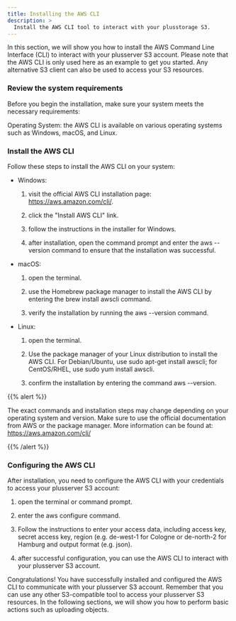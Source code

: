```yaml
---
title: Installing the AWS CLI
description: >
  Install the AWS CLI tool to interact with your plusstorage S3.
---
```


In this section, we will show you how to install the AWS Command Line Interface (CLI) to interact with your plusserver S3 account. Please note that the AWS CLI is only used here as an example to get you started. Any alternative S3 client can also be used to access your S3 resources.

### Review the system requirements

Before you begin the installation, make sure your system meets the necessary requirements:

Operating System: the AWS CLI is available on various operating systems such as Windows, macOS, and Linux.

### Install the AWS CLI

Follow these steps to install the AWS CLI on your system:

- Windows:

  1. visit the official AWS CLI installation page: <https://aws.amazon.com/cli/>.

  1. click the "Install AWS CLI" link.

  1. follow the instructions in the installer for Windows.

  1. after installation, open the command prompt and enter the aws --version command to ensure that the installation was successful.

- macOS:

  1. open the terminal.

  1. use the Homebrew package manager to install the AWS CLI by entering the brew install awscli command.

  1. verify the installation by running the aws --version command.

- Linux:

  1. open the terminal.

  1. Use the package manager of your Linux distribution to install the AWS CLI. For Debian/Ubuntu, use sudo apt-get install awscli; for CentOS/RHEL, use sudo yum install awscli.

  1. confirm the installation by entering the command aws --version.

{{% alert %}}

The exact commands and installation steps may change depending on your operating system and version. Make sure to use the official documentation from AWS or the package manager.
More information can be found at: <https://aws.amazon.com/cli/>

{{% /alert %}}

### Configuring the AWS CLI

After installation, you need to configure the AWS CLI with your credentials to access your plusserver S3 account:

1. open the terminal or command prompt.

1. enter the aws configure command.

1. Follow the instructions to enter your access data, including access key, secret access key, region (e.g. de-west-1 for Cologne or de-north-2 for Hamburg and output format (e.g. json).

1. after successful configuration, you can use the AWS CLI to interact with your plusserver S3 account.

Congratulations! You have successfully installed and configured the AWS CLI to communicate with your plusserver S3 account. Remember that you can use any other S3-compatible tool to access your plusserver S3 resources. In the following sections, we will show you how to perform basic actions such as uploading objects.
